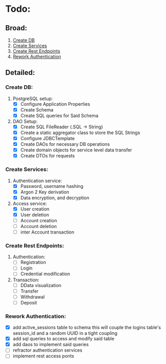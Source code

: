 # Todo:

## Broad:

1.  [Create DB](#create-db)
2.  [Create Services](#create-services)
3.  [Create Rest Endpoints](#create-rest-endpoints)
4.  [Rework Authentication](#rework-authentication)


## Detailed:

### Create DB:

1.  PostgreSQL setup:
    - [x] Configure Application Properties
    - [x] Create Schema
    - [x] Create SQL queries for Said Schema
2.  DAO Setup:
    - [x] Create SQL FileReader (.SQL -> String)
    - [x] Create a static aggregator class to store the SQL Strings
    - [x] Configure JDBCTemplate
    - [x] Create DAOs for necessary DB operations
    - [x] Create domain objects for service level data transfer
    - [x] Create DTOs for requests

### Create Services:

1. Authentication service:
   - [x] Password, username hashing
   - [x] Argon 2 Key derivation
   - [x] Data encryption, and decryption
2. Access service:
   - [x] User creation
   - [x] User deletion
   - [ ] Account creation
   - [ ] Account deletion
   - [ ] inter Account transaction

### Create Rest Endpoints:

1. Authentication:
   - [ ] Registration
   - [ ] Login
   - [ ] Credential modification
2. Transaction:
   - [ ] DData visualization
   - [ ] Transfer
   - [ ] Withdrawal
   - [ ] Deposit

### Rework Authentication:
- [x] add active_sessions table to schema
      this will couple the logins table's session_id and a random UUID in a tight coupling
- [x] add sql queries to access and modify said table
- [x] add daos to implement said queries
- [ ] refractor authentication services
- [ ] implement rest access ponts
